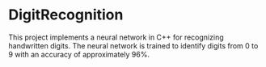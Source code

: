 # DigitRecognition
This project implements a neural network in C++ for recognizing handwritten digits. The neural network is trained to identify digits from 0 to 9 with an accuracy of approximately 96%.
